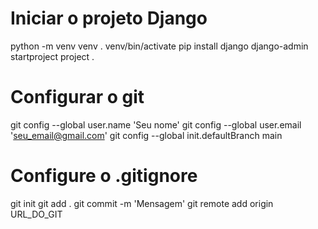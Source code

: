 # Iniciar o projeto Django

python -m venv venv
. venv/bin/activate
pip install django
django-admin startproject project .

# Configurar o git

git config --global user.name 'Seu nome'
git config --global user.email 'seu_email@gmail.com'
git config --global init.defaultBranch main

# Configure o .gitignore

git init
git add .
git commit -m 'Mensagem'
git remote add origin URL_DO_GIT
